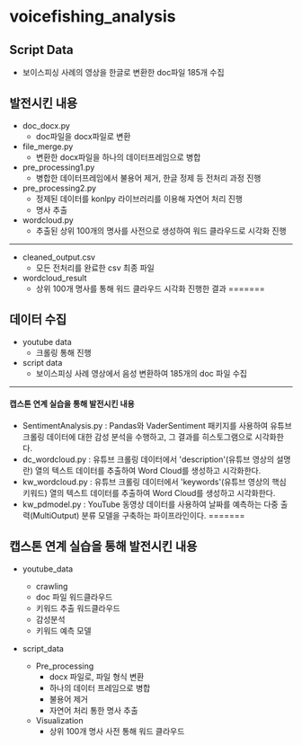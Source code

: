 # voicefishing_analysis

## Script Data 
- 보이스피싱 사례의 영상을 한글로 변환한 doc파일 185개 수집 

## 발전시킨 내용 
- doc_docx.py
    - doc파일을 docx파일로 변환 
- file_merge.py
    - 변환한 docx파일을 하나의 데이터프레임으로 병합
- pre_processing1.py
  - 병합한 데이터프레임에서 불용어 제거, 한글 정제 등 전처리 과정 진행 
- pre_processing2.py
  - 정제된 데이터를 konlpy 라이브러리를 이용해 자연어 처리 진행
  - 명사 추출 
- wordcloud.py
  - 추출된 상위 100개의 명사를 사전으로 생성하여 워드 클라우드로 시각화 진행 
---
- cleaned_output.csv
    - 모든 전처리를 완료한 csv 최종 파일 
- wordcloud_result
  - 상위 100개 명사를 통해 워드 클라우드 시각화 진행한 결과
=======
## 데이터 수집 
- youtube data
  - 크롤링 통해 진행
- script data
  - 보이스피싱 사례 영상에서 음성 변환하여 185개의 doc 파일 수집 

--- 

#### 캡스톤 연계 실습을 통해 발전시킨 내용 
- SentimentAnalysis.py
  : Pandas와 VaderSentiment 패키지를 사용하여 유튜브 크롤링 데이터에 대한 감성 분석을 수행하고, 그 결과를 히스토그램으로 시각화한다.
- dc_wordcloud.py
  : 유튜브 크롤링 데이터에서 'description'(유튜브 영상의 설명란) 열의 텍스트 데이터를 추출하여 Word Cloud를 생성하고 시각화한다.
- kw_wordcloud.py
  : 유튜브 크롤링 데이터에서 'keywords'(유튜브 영상의 핵심 키워드) 열의 텍스트 데이터를 추출하여 Word Cloud를 생성하고 시각화한다.
- kw_pdmodel.py
  : YouTube 동영상 데이터를 사용하여 날짜를 예측하는 다중 출력(MultiOutput) 분류 모델을 구축하는 파이프라인이다.
=======
## 캡스톤 연계 실습을 통해 발전시킨 내용 
- youtube_data
  - crawling
  - doc 파일 워드클라우드
  - 키워드 추출 워드클라우드
  - 감성분석
  - 키워드 예측 모델

- script_data
  - Pre_processing
    - docx 파일로, 파일 형식 변환
    - 하나의 데이터 프레임으로 병합
    - 불용어 제거
    - 자연어 처리 통한 명사 추출
  - Visualization
    - 상위 100개 명사 사전 통해 워드 클라우드 


